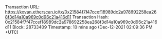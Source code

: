 



Transaction URL: https://kovan.etherscan.io/tx/0x21584f7f47ccef18989dc2a978692258ea268f3d14a10a969c0d96c21a416d11
Transaction Hash: 0x21584f7f47ccef18989dc2a978692258ea268f3d14a10a969c0d96c21a416d11
Block: 28733409 
Timestamp: 10 mins ago (Dec-12-2021 02:09:36 PM +UTC)